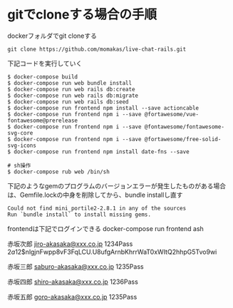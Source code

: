 # gitでcloneする場合の手順
dockerフォルダでgit cloneする

```sh:
git clone https://github.com/momakas/live-chat-rails.git
```

下記コードを実行していく
```sh:
$ docker-compose build
$ docker-compose run web bundle install
$ docker-compose run web rails db:create
$ docker-compose run web rails db:migrate
$ docker-compose run web rails db:seed
$ docker-compose run frontend npm install --save actioncable
$ docker-compose run frontend npm i --save @fortawesome/vue-fontawesome@prerelease
$ docker-compose run frontend npm i --save @fontawesome/fontawesome-svg-core
$ docker-compose run frontend npm i --save @fortawesome/free-solid-svg-icons
$ docker-compose run frontend npm install date-fns --save

# sh操作
$ docker-compose rub web /bin/sh
```

下記のようなgemのプログラムのバージョンエラーが発生したものがある場合は、Gemfile.lockの中身を削除してから、bundle installし直す
```
Could not find mini_portile2-2.8.1 in any of the sources
Run `bundle install` to install missing gems.
```
frontendは下記でログインできる
 docker-compose run frontend ash

赤坂次郎
jiro-akasaka@xxx.co.jp
1234Pass
$2a$12$nlgjnFwpp8vF3FqLCU.U8ufgArnbKhrrWaT0xWItQ2hhpG5Tvo9wi

赤坂三郎
saburo-akasaka@xxx.co.jp
1235Pass

赤坂四郎
shiro-akasaka@xxx.co.jp
1236Pass

赤坂五郎
goro-akasaka@xxx.co.jp
1235Pass
